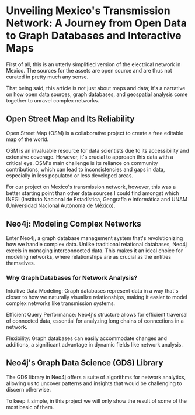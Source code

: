 # Unveiling Mexico's Transmission Network: A Journey from Open Data to Graph Databases and Interactive Maps

First of all, this is an utterly simplified version of the electrical network in Mexico. The sources for the assets are open source and are thus not curated in pretty much any sense. 

That being said, this article is not just about maps and data; it's a narrative on how open data sources, graph databases, and geospatial analysis come together to unravel complex networks.

## Open Street Map and Its Reliability
Open Street Map (OSM) is a collaborative project to create a free editable map of the world.

OSM is an invaluable resource for data scientists due to its accessibility and extensive coverage.
However, it's crucial to approach this data with a critical eye. OSM's main challenge is its reliance on community contributions, which can lead to inconsistencies and gaps in data, especially in less populated or less developed areas.

For our project on Mexico's transmission network, however, this was a better starting point than other data sources I could find amongst which INEGI (Instituto Nacional de Estadística, Geografía e Informática and UNAM (Universidad Nacional Autónoma de México).

## Neo4j: Modeling Complex Networks

Enter Neo4j, a graph database management system that's revolutionizing how we handle complex data. Unlike traditional relational databases, Neo4j excels in managing interconnected data. This makes it an ideal choice for modeling networks, where relationships are as crucial as the entities themselves.

### Why Graph Databases for Network Analysis?
Intuitive Data Modeling: Graph databases represent data in a way that's closer to how we naturally visualize relationships, making it easier to model complex networks like transmission systems.

Efficient Query Performance: Neo4j's structure allows for efficient traversal of connected data, essential for analyzing long chains of connections in a network.

Flexibility: Graph databases can easily accommodate changes and additions, a significant advantage in dynamic fields like network analysis.

## Neo4j's Graph Data Science (GDS) Library
The GDS library in Neo4j offers a suite of algorithms for network analytics, allowing us to uncover patterns and insights that would be challenging to discern otherwise.

To keep it simple, in this project we will only show the result of some of the most basic of them.



<iframe src="../../images/maps/map_of_mexico_wcc_to.html" width="1000" height="800" style="border:none;></iframe>

